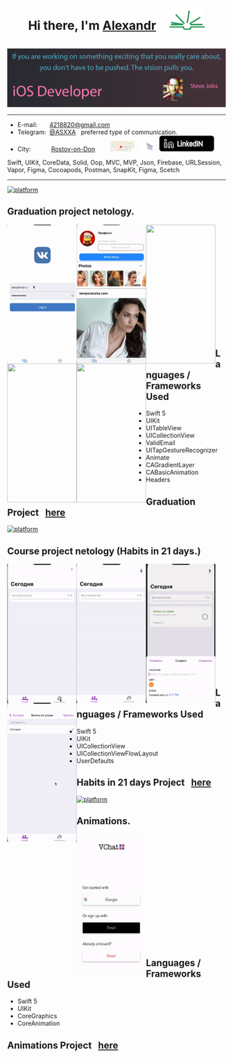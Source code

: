 <h1 align="center">Hi there, I'm <a href="https://www.linkedin.com/in/alexandr-hohon-831a6a272/" target="_blank">Alexandr</a> &nbsp;&nbsp; <img src="https://github.com/ASXRND/ASXRND/blob/test/GifProject/book-loading_2.gif"/></h1>

&nbsp;&nbsp;&nbsp;![Header](https://github.com/ASXRND/ASXRND/blob/test/GifProject/header.png)

-------------------     ----------------------------
* E-mail:&nbsp;&nbsp;&nbsp;&nbsp;&nbsp; &nbsp;4218820@gmail.com
* Telegram: &nbsp;[@ASXXA](https://t.me/ASXXA) &nbsp; preferred type of communication.
* City:&nbsp;&nbsp;&nbsp;&nbsp;&nbsp;&nbsp;&nbsp;&nbsp;&nbsp;&nbsp;&nbsp;&nbsp;[Rostov-on-Don](https://yandex.ru/images/search?from=tabbar&text=%D0%BD%D0%BE%D1%87%D0%BD%D0%BE%D0%B9%20%D1%80%D0%BE%D1%81%D1%82%D0%BE%D0%B2%20%D0%BD%D0%B0%20%D0%B4%D0%BE%D0%BD%D1%83&pos=4&img_url=http%3A%2F%2F1.bp.blogspot.com%2F-7KtsD-PNLFg%2FVlLWrZ2oPwI%2FAAAAAAAA4Q8%2FZzAn_uR-zew%2Fs1600%2F4.jpg&rpt=simage&lr=39)&nbsp;&nbsp;&nbsp;&nbsp;&nbsp;&nbsp;&nbsp;&nbsp;&nbsp;[![Header](https://github.com/RNDASX/portfolio/blob/main/jpg/karta.jpg)](https://yandex.ru/maps/geo/rostov_na_donu/53166035/?from=tabbar&ll=39.790424%2C47.232587&source=serp_navig&z=11) &nbsp;&nbsp; <img src="https://github.com/ASXRND/ASXRND/blob/test/GifProject/cursor-click.gif" height="32"/></h1>&nbsp;&nbsp;&nbsp;[![Linkedin](https://github.com/ASXRND/ASXRND/blob/test/GifProject/linkedIn.png)](https://www.linkedin.com/in/alexandr-hohon-831a6a272/)

Swift, UIKit, CoreData, Solid, Oop, MVC, MVP, Json, Firebase, URLSession, Vapor, Figma, Cocoapods, Postman, SnapKit, Figma, Scetch
-------------------     ----------------------------
[![platform](https://img.shields.io/badge/platform-iOS-orange)](https://www.android.com)

## Graduation project netology.

<img align="left" src="https://github.com/ASXRND/ASXRND/blob/test/GifProject/NavigationGif/1.gif" width="160" height="320">
<img align="left" src="https://github.com/ASXRND/ASXRND/blob/test/GifProject/NavigationGif/2.gif" width="160" height="320">
<img align="left" src="https://github.com/ASXRND/ASXRND/blob/test/GifProject/NavigationGif/3.gif" width="160" height="320"> 
<img align="left" src="https://github.com/ASXRND/ASXRND/blob/test/GifProject/NavigationGif/4.gif" width="160" height="320">
<img align="left" src="https://github.com/ASXRND/ASXRND/blob/test/GifProject/NavigationGif/5.gif" width="160" height="320">
<br><br><br><br><br><br><br><br><br><br><br><br><br><br><br>

## Languages / Frameworks Used
- Swift 5
- UIKit
- UITableView
- UICollectionView
- ValidEmail
- UITapGestureRecognizer
- Animate
- CAGradientLayer
- CABasicAnimation
- Headers


## Graduation Project &nbsp;&nbsp;[here](https://github.com/ASXRND/ios-homeworks)

[![platform](https://img.shields.io/badge/platform-iOS-orange)](https://www.android.com)

## Course project netology (Habits in 21 days.)


<img align="left" src="https://github.com/ASXRND/ASXRND/blob/test/GifProject/MyHabitsGif/1.gif" width="160" height="320">
<img align="left" src="https://github.com/ASXRND/ASXRND/blob/test/GifProject/MyHabitsGif/2.gif" width="160" height="320">
<img align="left" src="https://github.com/ASXRND/ASXRND/blob/test/GifProject/MyHabitsGif/3.gif" width="160" height="320"> 
<img align="left" src="https://github.com/ASXRND/ASXRND/blob/test/GifProject/MyHabitsGif/4.gif" width="160" height="320">

<br><br><br><br><br><br><br><br><br><br><br><br><br><br><br>


## Languages / Frameworks Used
- Swift 5
- UIKit
- UICollectionView
- UICollectionViewFlowLayout
- UserDefaults

## Habits in 21 days Project &nbsp;&nbsp;[here](https://github.com/ASXRND/MyHabits)

[![platform](https://img.shields.io/badge/platform-iOS-orange)](https://www.android.com)
## Animations.

<img align="left" src="https://github.com/ASXRND/Animations/blob/master/GifProject/project.gif" width="160" height="320"> 
<br><br><br><br><br><br><br><br><br><br><br><br><br><br><br>
 
## Languages / Frameworks Used
- Swift 5
- UIKit
- CoreGraphics
- CoreAnimation

## Animations Project &nbsp;&nbsp;[here](https://github.com/ASXRND/Animations)


  
